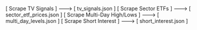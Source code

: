 [ Scrape TV Signals ] ---> [ tv_signals.json ]
[ Scrape Sector ETFs ] ---> [ sector_etf_prices.json ]
[ Scrape Multi-Day High/Lows ] ---> [ multi_day_levels.json ]
[ Scrape Short Interest ] ---> [ short_interest.json ]